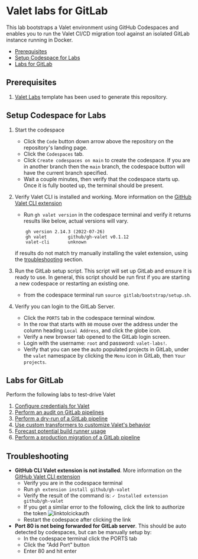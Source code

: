 # Valet labs for GitLab

This lab bootstraps a Valet environment using GitHub Codespaces and enables you to run the Valet CI/CD migration tool against an isolated GitLab instance running in Docker. 

- [Prerequisites](#prerequisites)
- [Setup Codespace for Labs](#setup-codespace-for-labs)
- [Labs for GitLab](#labs-for-gitlab)


## Prerequisites
1. [Valet Labs](https://github.com/valet-customers/labs) template has been used to generate this repository.

## Setup Codespace for Labs

1. Start the codespace
    - Click the `Code` button down arrow above the repository on the repository's landing page.
    - Click the `Codespaces` tab.
    - Click `Create codespaces on main` to create the codespace. If you are in another branch then the `main` branch, the codespace button will have the current branch specified.
    - Wait a couple minutes, then verify that the codespace starts up. Once it is fully booted up, the terminal should be present.
2. Verify Valet CLI is installed and working. More information on the [GitHub Valet CLI extension](https://github.com/github/gh-valet)
    -  Run `gh valet version` in the codespace terminal and verify it returns results like below, actual versions will vary.
    ```
        gh version 2.14.3 (2022-07-26)
        gh valet        github/gh-valet v0.1.12
        valet-cli       unknown
    ```
    if results do not match try manually installing the valet extension, using the [troubleshooting](#troubleshooting) section.
    
3. Run the GitLab setup script.  This script will set up GitLab and ensure it is ready to use.  In general, this script should be run first if you are starting a new codespace or restarting an existing one.  
   -  from the codespace terminal run `source gitlab/bootstrap/setup.sh`.

4. Verify you can login to the GitLab Server.
   - Click the `PORTS` tab in the codespace terminal window.
   - In the row that starts with `80` mouse over the address under the column heading `Local Address`, and click the globe icon.
   - Verify a new browser tab opened to the GitLab login screen.
   - Login with the username: `root` and password: `valet-labs!`.
   - Verify that you can see the auto populated projects in GitLab, under the `valet` namespace by clicking the `Menu` icon in GitLab, then `Your projects`.

## Labs for GitLab
Perform the following labs to test-drive Valet
1. [Configure credentials for Valet](1-configure.md)
2. [Perform an audit on GitLab pipelines](2-audit.md)
3. [Perform a dry-run of a GitLab pipeline](3-dry-run.md)
4. [Use custom transformers to customize Valet's behavior](4-custom-transformers.md)
5. [Forecast potential build runner usage](5-forecast.md)
6. [Perform a production migration of a GitLab pipeline](6-migrate.md)

## Troubleshooting
-  **GitHub CLI Valet extension is not installed**. More information on the [GitHub Valet CLI extension](https://github.com/github/gh-valet)
   -  Verify you are in the codespace terminal
   -  Run `gh extension install github/gh-valet`
   -  Verify the result of the command is: `✓ Installed extension github/gh-valet`
   -  If you get a similar error to the following, click the link to authorize the token
      ![linktolcickauth](https://user-images.githubusercontent.com/26442605/169588015-9414404f-82b6-4d0f-89d4-5f0e6941b029.png)
   - Restart the codespace after clicking the link
- **Port 80 is not being forwarded for GitLab server**. This should be auto detected by codespaces, but can be manually setup by:
  - In the codespace terminal click the PORTS tab
  - Click the "Add Port" button
  - Enter 80 and hit enter
